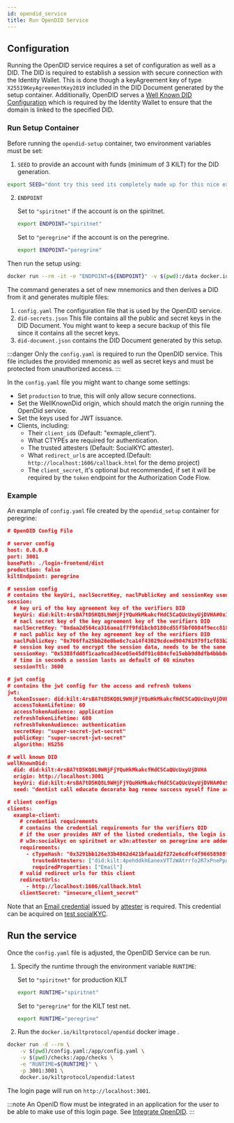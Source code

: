 ```yaml
---
id: opendid_service
title: Run OpenDID Service
---
```



## Configuration

Running the OpenDID service requires a set of configuration as well as a DID. The DID is required to establish a session
with secure connection with the Identity Wallet.
This is done though a keyAgreement key of type `X25519KeyAgreementKey2019` included in the DID Document generated by the
setup container.
Additionally, OpenDID serves a [Well Known DID Configuration](https://identity.foundation/.well-known/resources/did-configuration/)
which is required by the Identity Wallet to ensure that the domain is linked to the specified DID.

### Run Setup Container

Before running the `opendid-setup` container, two environment variables must be set:

1. `SEED` to provide an account with funds (minimum of 3 KILT) for the DID generation.

```bash
export SEED="dont try this seed its completely made up for this nice example"
```
2. `ENDPOINT`

     Set to `"spiritnet"` if the account is on the spiritnet.


    ```bash
    export ENDPOINT="spiritnet"
    ```

     Set to `"peregrine"` if the account is on the peregrine.

    ```bash
    export ENDPOINT="peregrine"
    ```

Then run the setup using:

```bash
docker run --rm -it -e "ENDPOINT=${ENDPOINT}" -v $(pwd):/data docker.io/kiltprotocol/opendid-setup:latest "${SEED}"
```

The command generates a set of new mnemonics and then derives a DID from it and generates multiple files:

1. `config.yaml` The configuration file that is used by the OpenDID service.
1. `did-secrets.json` This file contains all the public and secret keys in the DID Document. You might want to keep a
   secure backup of this file since it contains all the secret keys.
1. `did-document.json` contains the DID Document generated by this setup.

:::danger
Only the `config.yaml` is required to run the OpenDID service. This file includes the provided mnemonic as well as
secret keys and must be protected from unauthorized access.
:::

In the `config.yaml` file you might want to change some settings:

- Set `production` to true, this will only allow secure connections.
- Set the WellKnownDid origin, which should match the origin running the OpenDid service.
- Set the keys used for JWT issuance.
- Clients, including:
    - Their `client_id`s (Default: "exmaple_client").
    - What CTYPEs are required for authentication.
    - The trusted attesters (Default: SocialKYC attester).
    - What `redirect_url`s are accepted.(Default: `http://localhost:1606/callback.html` for the demo project)
    - The `client_secret`, it's optional but recommended, if set it will be required by the `token` endpoint for the
    Authorization Code Flow.

### Example
An example of `config.yaml` file created by the `opendid_setup` container for peregrine:

```json
# OpenDID Config File

# server config
host: 0.0.0.0
port: 3001
basePath: ./login-frontend/dist
production: false
kiltEndpoint: peregrine

# session config
# contains the keyUri, naclSecretKey, naclPublicKey and sessionKey used to communicate with the identity extension
session:
  # key uri of the key agreement key of the verifiers DID
  keyUri: did:kilt:4rsBA7tD5KQ8L9WHjFjYQuHkMkakcfHdC5CaQUcUxyUjDVHA#0x1285e2a18c69bfb7c7f402497adaf5062eb29e35c85461faed403e5c4cc6a9e6
  # nacl secret key of the key agreement key of the verifiers DID
  naclSecretKey: "0xdaa2d564ca316aea1f7f9fd1bcb8180cd55f5bf0084f9ecc818a8bc91275aad2"
  # nacl public key of the key agreement key of the verifiers DID
  naclPublicKey: "0x706ffa25bb26e0be6c7ca14f43029cdced904761979f1cf03b2d7ab25e4ba047"
  # session key used to encrypt the session data, needs to be the same on all instances
  sessionKey: "0x5388fdd8f1caa9cad34ce05e45df91c084cfe15ebb9d8dfb4bbb8ea82bb47f5173c86b6139cdddb494be751700ba661721bf94b6aff65bf666b51524c3f670e7"
  # time in seconds a session lasts as default of 60 minutes
  sessionTtl: 3600

# jwt config
# contains the jwt config for the access and refresh tokens
jwt:
  tokenIssuer: did:kilt:4rsBA7tD5KQ8L9WHjFjYQuHkMkakcfHdC5CaQUcUxyUjDVHA
  accessTokenLifetime: 60
  accessTokenAudience: application
  refreshTokenLifetime: 600
  refreshTokenAudience: authentication
  secretKey: "super-secret-jwt-secret"
  publicKey: "super-secret-jwt-secret"
  algorithm: HS256

# well known DID
wellKnownDid:
  did: did:kilt:4rsBA7tD5KQ8L9WHjFjYQuHkMkakcfHdC5CaQUcUxyUjDVHA
  origin: http://localhost:3001
  keyUri: did:kilt:4rsBA7tD5KQ8L9WHjFjYQuHkMkakcfHdC5CaQUcUxyUjDVHA#0x9d9fc7637b98f00919a7ebb925b729f5141d66222ea7736af7d444b58a6a99d6
  seed: "dentist call educate decorate bag renew success myself fine acoustic rally flush//did//assertion//0"

# client configs
clients:
  example-client:
    # credential requirements
    # contains the credential requirements for the verifiers DID
    # if the user provides ANY of the listed credentials, the login is successful
    # w3n:socialkyc on spiritnet or w3n:attester on peregrine are added as example trustedAttesters for email CType
    requirements:
      - cTypeHash: "0x3291bb126e33b4862d421bfaa1d2f272e6cdfc4f96658988fbcffea8914bd9ac"
        trustedAttesters: ["did:kilt:4pehddkhEanexVTTzWAtrrfo2R7xPnePpuiJLC7shQU894aY"]
        requiredProperties: ["Email"]
    # valid redirect urls for this client
    redirectUrls:
      - http://localhost:1606/callback.html
    clientSecret: "insecure_client_secret"

```

Note that an [Email credential](https://test.ctypehub.galaniprojects.de/ctype/kilt:ctype:0x3291bb126e33b4862d421bfaa1d2f272e6cdfc4f96658988fbcffea8914bd9ac) issued by [attester](https://test.w3n.id/attester) is required.
This credential can be acquired on [test socialKYC](https://test.socialkyc.io/).

## Run the service

Once the `config.yaml` file is adjusted, the OpenDID Service can be run.

1.  Specify the runtime through the environment variable `RUNTIME`:

     Set to `"spiritnet"` for production KILT


    ```bash
    export RUNTIME="spiritnet"
    ```

     Set to `"peregrine"` for the KILT test net.

    ```bash
    export RUNTIME="peregrine"
    ```
2.  Run the `docker.io/kiltprotocol/opendid` docker image .

```bash
docker run -d --rm \
    -v $(pwd)/config.yaml:/app/config.yaml \
    -v $(pwd)/checks:/app/checks \
    -e "RUNTIME=${RUNTIME}" \
    -p 3001:3001 \
    docker.io/kiltprotocol/opendid:latest
```
The login page will run on `http://localhost:3001`.

:::note
An OpenID flow must be integrated in an application for the user to be able to make use of this login page. See
[Integrate OpenDID](/docs/develop/opendid/integrate_opendid).
:::
